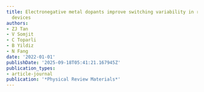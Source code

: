 ```yaml
---
title: Electronegative metal dopants improve switching variability in resistive switching
  devices
authors:
- ZJ Tan
- V Somjit
- C Toparli
- B Yildiz
- N Fang
date: '2022-01-01'
publishDate: '2025-09-18T05:41:21.167945Z'
publication_types:
- article-journal
publication: '*Physical Review Materials*'
---
```

